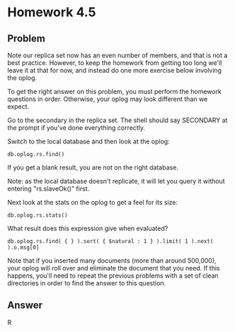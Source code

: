 # Homework 4.5

## Problem

Note our replica set now has an even number of members, and that is not a best practice. However, to keep the homework from getting too long we'll leave it at that for now, and instead do one more exercise below involving the oplog.

To get the right answer on this problem, you must perform the homework questions in order. Otherwise, your oplog may look different than we expect.

Go to the secondary in the replica set. The shell should say SECONDARY at the prompt if you've done everything correctly.

Switch to the local database and then look at the oplog:

```
db.oplog.rs.find()
```
If you get a blank result, you are not on the right database.

Note: as the local database doesn't replicate, it will let you query it without entering "rs.slaveOk()" first.

Next look at the stats on the oplog to get a feel for its size:
```
db.oplog.rs.stats()
```
What result does this expression give when evaluated?
```
db.oplog.rs.find( { } ).sort( { $natural : 1 } ).limit( 1 ).next( ).o.msg[0]
```
Note that if you inserted many documents (more than around 500,000), your oplog will roll over and eliminate the document that you need. If this happens, you'll need to repeat the previous problems with a set of clean directories in order to find the answer to this question.

## Answer

R